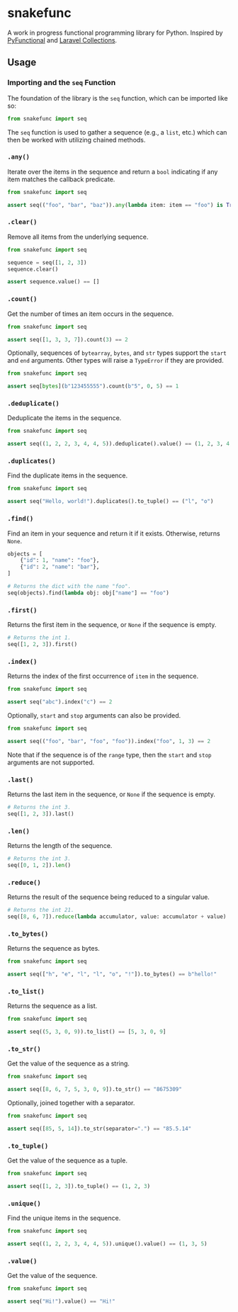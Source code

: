 snakefunc
=========

A work in progress functional programming library for Python. Inspired by [PyFunctional](https://pyfunctional.pedro.ai/) and [Laravel Collections](https://laravel.com/docs/master/collections).

Usage
-----

### Importing and the `seq` Function

The foundation of the library is the `seq` function, which can be imported like so:

```python
from snakefunc import seq
```

The `seq` function is used to gather a sequence (e.g., a `list`, etc.) which can then be worked with utilizing chained methods.

### `.any()`

Iterate over the items in the sequence and return a `bool` indicating if any item matches the callback predicate.

```python
from snakefunc import seq

assert seq(("foo", "bar", "baz")).any(lambda item: item == "foo") is True
```

### `.clear()`

Remove all items from the underlying sequence.

```python
from snakefunc import seq

sequence = seq([1, 2, 3])
sequence.clear()

assert sequence.value() == []
```

### `.count()`

Get the number of times an item occurs in the sequence.

```python
from snakefunc import seq

assert seq([1, 3, 3, 7]).count(3) == 2
```

Optionally, sequences of `bytearray`, `bytes`, and `str` types support the `start` and `end` arguments. Other types will raise a `TypeError` if they are provided.

```python
from snakefunc import seq

assert seq[bytes](b"123455555").count(b"5", 0, 5) == 1
```

### `.deduplicate()`

Deduplicate the items in the sequence.

```python
from snakefunc import seq

assert seq((1, 2, 2, 3, 4, 4, 5)).deduplicate().value() == (1, 2, 3, 4, 5)
```

### `.duplicates()`

Find the duplicate items in the sequence.

```python
from snakefunc import seq

assert seq("Hello, world!").duplicates().to_tuple() == ("l", "o")
```

### `.find()`

Find an item in your sequence and return it if it exists. Otherwise, returns `None`.

```python
objects = [
    {"id": 1, "name": "foo"},
    {"id": 2, "name": "bar"},
]

# Returns the dict with the name "foo".
seq(objects).find(lambda obj: obj["name"] == "foo")
```

### `.first()`

Returns the first item in the sequence, or `None` if the sequence is empty.

```python
# Returns the int 1.
seq([1, 2, 3]).first()
```

### `.index()`

Returns the index of the first occurrence of `item` in the sequence.

```python
from snakefunc import seq

assert seq("abc").index("c") == 2
```

Optionally, `start` and `stop` arguments can also be provided.

```python
from snakefunc import seq

assert seq(("foo", "bar", "foo", "foo")).index("foo", 1, 3) == 2
```

Note that if the sequence is of the `range` type, then the `start` and `stop` arguments are not supported.

### `.last()`

Returns the last item in the sequence, or `None` if the sequence is empty.

```python
# Returns the int 3.
seq([1, 2, 3]).last()
```

### `.len()`

Returns the length of the sequence.

```python
# Returns the int 3.
seq([0, 1, 2]).len()
```

### `.reduce()`

Returns the result of the sequence being reduced to a singular value.

```python
# Returns the int 21.
seq([8, 6, 7]).reduce(lambda accumulator, value: accumulator + value)
```

### `.to_bytes()`

Returns the sequence as bytes.

```python
from snakefunc import seq

assert seq(["h", "e", "l", "l", "o", "!"]).to_bytes() == b"hello!"
```

### `.to_list()`

Returns the sequence as a list.

```python
from snakefunc import seq

assert seq((5, 3, 0, 9)).to_list() == [5, 3, 0, 9]
```

### `.to_str()`

Get the value of the sequence as a string.

```python
from snakefunc import seq

assert seq([8, 6, 7, 5, 3, 0, 9]).to_str() == "8675309"
```

Optionally, joined together with a separator.

```python
from snakefunc import seq

assert seq([85, 5, 14]).to_str(separator=".") == "85.5.14"
```

### `.to_tuple()`

Get the value of the sequence as a tuple.

```python
from snakefunc import seq

assert seq([1, 2, 3]).to_tuple() == (1, 2, 3)
```

### `.unique()`

Find the unique items in the sequence.

```python
from snakefunc import seq

assert seq((1, 2, 2, 3, 4, 4, 5)).unique().value() == (1, 3, 5)
```

### `.value()`

Get the value of the sequence.

```python
from snakefunc import seq

assert seq("Hi!").value() == "Hi!"
```
